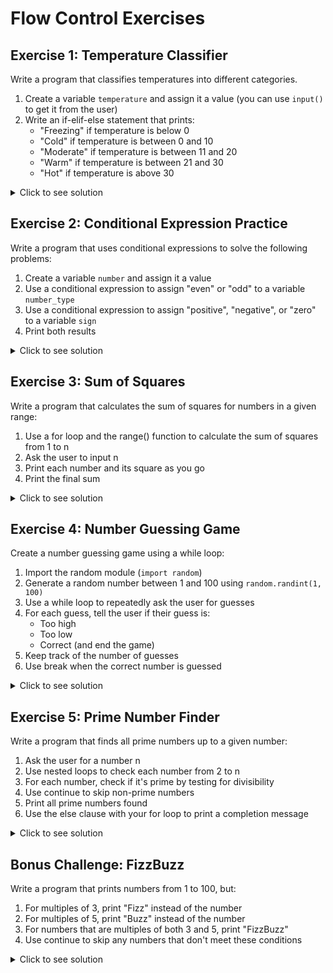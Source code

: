 # Flow Control Exercises

## Exercise 1: Temperature Classifier
Write a program that classifies temperatures into different categories. 

1. Create a variable `temperature` and assign it a value (you can use `input()` to get it from the user)
2. Write an if-elif-else statement that prints:
   - "Freezing" if temperature is below 0
   - "Cold" if temperature is between 0 and 10
   - "Moderate" if temperature is between 11 and 20
   - "Warm" if temperature is between 21 and 30
   - "Hot" if temperature is above 30

<details>
<summary>Click to see solution</summary>

```python
temperature = float(input("Enter temperature in Celsius: "))

if temperature < 0:
    print("Freezing")
elif temperature <= 10:
    print("Cold")
elif temperature <= 20:
    print("Moderate")
elif temperature <= 30:
    print("Warm")
else:
    print("Hot")
```
</details>

## Exercise 2: Conditional Expression Practice
Write a program that uses conditional expressions to solve the following problems:

1. Create a variable `number` and assign it a value
2. Use a conditional expression to assign "even" or "odd" to a variable `number_type`
3. Use a conditional expression to assign "positive", "negative", or "zero" to a variable `sign`
4. Print both results

<details>
<summary>Click to see solution</summary>

```python
number = int(input("Enter a number: "))

number_type = "even" if number % 2 == 0 else "odd"
sign = "positive" if number > 0 else ("negative" if number < 0 else "zero")

print(f"The number is {number_type}")
print(f"The number is {sign}")
```
</details>

## Exercise 3: Sum of Squares
Write a program that calculates the sum of squares for numbers in a given range:

1. Use a for loop and the range() function to calculate the sum of squares from 1 to n
2. Ask the user to input n
3. Print each number and its square as you go
4. Print the final sum

<details>
<summary>Click to see solution</summary>

```python
n = int(input("Enter a positive number: "))
sum_squares = 0

for i in range(1, n + 1):
    square = i * i
    sum_squares += square
    print(f"Number: {i}, Square: {square}")

print(f"Sum of squares from 1 to {n} is: {sum_squares}")
```
</details>

## Exercise 4: Number Guessing Game
Create a number guessing game using a while loop:

1. Import the random module (`import random`)
2. Generate a random number between 1 and 100 using `random.randint(1, 100)`
3. Use a while loop to repeatedly ask the user for guesses
4. For each guess, tell the user if their guess is:
   - Too high
   - Too low
   - Correct (and end the game)
5. Keep track of the number of guesses
6. Use break when the correct number is guessed

<details>
<summary>Click to see solution</summary>

```python
import random

target = random.randint(1, 100)
guesses = 0

while True:
    guess = int(input("Guess the number (1-100): "))
    guesses += 1
    
    if guess == target:
        print(f"Correct! You found it in {guesses} guesses!")
        break
    elif guess < target:
        print("Too low!")
    else:
        print("Too high!")
```
</details>

## Exercise 5: Prime Number Finder
Write a program that finds all prime numbers up to a given number:

1. Ask the user for a number n
2. Use nested loops to check each number from 2 to n
3. For each number, check if it's prime by testing for divisibility
4. Use continue to skip non-prime numbers
5. Print all prime numbers found
6. Use the else clause with your for loop to print a completion message

<details>
<summary>Click to see solution</summary>

```python
n = int(input("Enter a number: "))
print(f"Prime numbers up to {n}:")

for num in range(2, n + 1):
    for i in range(2, int(num ** 0.5) + 1):
        if num % i == 0:
            break
    else:
        print(num, end=" ")
else:
    print("\nSearch completed!")
```
</details>

## Bonus Challenge: FizzBuzz
Write a program that prints numbers from 1 to 100, but:

1. For multiples of 3, print "Fizz" instead of the number
2. For multiples of 5, print "Buzz" instead of the number
3. For numbers that are multiples of both 3 and 5, print "FizzBuzz"
4. Use continue to skip any numbers that don't meet these conditions

<details>
<summary>Click to see solution</summary>

```python
for i in range(1, 101):
    if i % 3 == 0 and i % 5 == 0:
        print("FizzBuzz")
        continue
    elif i % 3 == 0:
        print("Fizz")
        continue
    elif i % 5 == 0:
        print("Buzz")
        continue
    print(i)
```
</details>